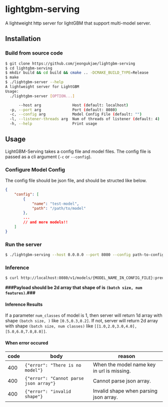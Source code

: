 # lightgbm-serving

A lightweight http server for lightGBM that support multi-model server.

## Installation

### Build from source code

```sh
$ git clone https://github.com/jeongukjae/lightgbm-serving
$ cd lightgbm-serving
$ mkdir build && cd build && cmake .. -DCMAKE_BUILD_TYPE=Release
$ make
$ ./lightgbm-server --help
A lightweight server for LightGBM
Usage:
  ./lightgbm-server [OPTION...]

      --host arg              Host (default: localhost)
  -p, --port arg              Port (default: 8080)
  -c, --config arg            Model Config File (default: "")
  -l, --listener-threads arg  Num of threads of listener (default: 4)
  -h, --help                  Print usage
```

## Usage

LightGBM-Serving takes a config file and model files. The config file is passed as a cli argument (`-c` or `--config`).

### Configure Model Config

The config file should be json file, and should be structed like below.

```json
{
    "config": [
        {
            "name": "test-model",
            "path": "/path/to/model"
        },
        ...
        // and more models!!
    ]
}
```

### Run the server

```sh
$ ./lightgbm-serving --host 0.0.0.0 --port 8080 --config path-to-config.json
```

### Inference

```sh
$ curl http://localhost:8080/v1/models/{MODEL_NAME_IN_CONFIG_FILE}:predict -d "[[1,2,3,4,5], [1,2,3,4,5]]"
```

**###Payload should be 2d array that shape of is `(batch size, num features)`.###**

#### Inference Results

If a parameter `num_classes` of model is 1, then server will return 1d array with shape `(batch size, )` like `[0.5,0.3,0.2]`. If not, server will return 2d array with shape `(batch size, num classes)` like `[[1.0,2.0,3.0,4.0],[5.0,6.0,7.0,8.0]]`.

#### When error occured

code|body|reason
-|-|-
400|`{"error": "There is no model"}`|When the model name key in url is missing.
400|`{"error": "Cannot parse json array"}`|Cannot parse json array.
400|`{"error": "invalid shape"}`|Invalid shape when parsing json array.
